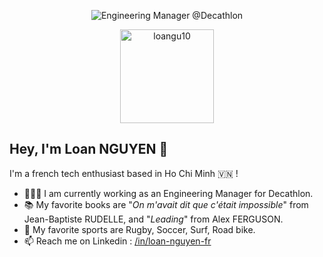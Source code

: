 <p align="center">
  <img src="https://img.shields.io/badge/Engineering_Manager-@Decathlon-blue" alt="Engineering Manager @Decathlon">
</p>
<div align="center">
  <img height="150em" src="https://github-readme-streak-stats.herokuapp.com?user=loangu10&theme=dark-smoky&date_format=M%20j%5B%2C%20Y%5D&background=151515" alt="loangu10">
</div>

## Hey, I'm Loan NGUYEN 👋
I'm a french tech enthusiast based in Ho Chi Minh 🇻🇳 !

* 👨🏻‍💻 I am currently working as an Engineering Manager for Decathlon.
* 📚 My favorite books are "_On m'avait dit que c'était impossible_" from Jean-Baptiste RUDELLE, and "_Leading_" from Alex FERGUSON.
* 🏉 My favorite sports are Rugby, Soccer, Surf, Road bike.
* 📫 Reach me on Linkedin : [/in/loan-nguyen-fr](https://www.linkedin.com/in/loan-nguyen-fr/)
